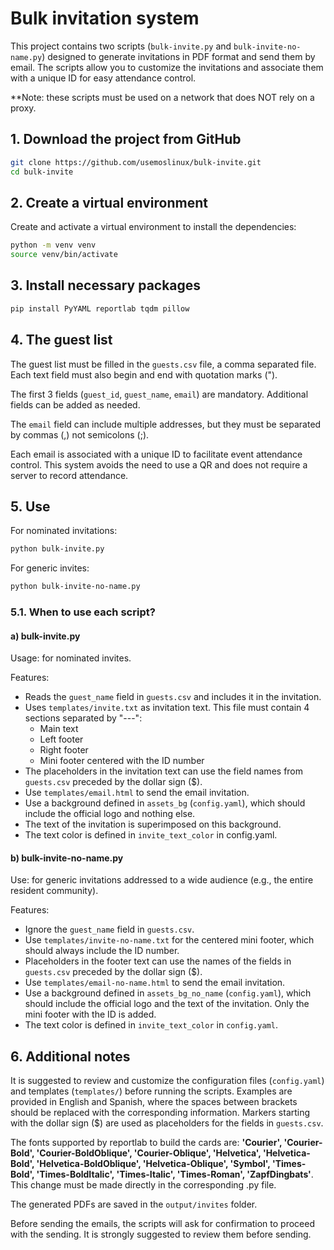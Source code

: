 # Bulk invitation system

This project contains two scripts (`bulk-invite.py` and `bulk-invite-no-name.py`) designed to generate invitations in PDF format and send them by email. The scripts allow you to customize the invitations and associate them with a unique ID for easy attendance control. 

**Note: these scripts must be used on a network that does NOT rely on a proxy.

## 1. Download the project from GitHub

````bash
git clone https://github.com/usemoslinux/bulk-invite.git
cd bulk-invite
````

## 2. Create a virtual environment

Create and activate a virtual environment to install the dependencies:

````bash
python -m venv venv
source venv/bin/activate
````

## 3. Install necessary packages

````bash
pip install PyYAML reportlab tqdm pillow
````

## 4. The guest list

The guest list must be filled in the `guests.csv` file, a comma separated file. Each text field must also begin and end with quotation marks (").

The first 3 fields (`guest_id`, `guest_name`, `email`) are mandatory. Additional fields can be added as needed.

The `email` field can include multiple addresses, but they must be separated by commas (,) not semicolons (;).

Each email is associated with a unique ID to facilitate event attendance control. This system avoids the need to use a QR and does not require a server to record attendance.

## 5. Use

For nominated invitations:

````bash
python bulk-invite.py
````

For generic invites:

````bash
python bulk-invite-no-name.py
````

### 5.1. When to use each script?

#### a) bulk-invite.py

Usage: for nominated invites.

Features:
- Reads the `guest_name` field in `guests.csv` and includes it in the invitation.
- Uses `templates/invite.txt` as invitation text. This file must contain 4 sections separated by "---":
    - Main text
    - Left footer
    - Right footer
    - Mini footer centered with the ID number
- The placeholders in the invitation text can use the field names from `guests.csv` preceded by the dollar sign ($).
- Use `templates/email.html` to send the email invitation.
- Use a background defined in `assets_bg` (`config.yaml`), which should include the official logo and nothing else.
- The text of the invitation is superimposed on this background.
- The text color is defined in `invite_text_color` in config.yaml.

#### b) bulk-invite-no-name.py

Use: for generic invitations addressed to a wide audience (e.g., the entire resident community).

Features:
- Ignore the `guest_name` field in `guests.csv`.
- Use `templates/invite-no-name.txt` for the centered mini footer, which should always include the ID number.
- Placeholders in the footer text can use the names of the fields in `guests.csv` preceded by the dollar sign ($).
- Use `templates/email-no-name.html` to send the email invitation.
- Use a background defined in `assets_bg_no_name` (`config.yaml`), which should include the official logo and the text of the invitation. Only the mini footer with the ID is added.
- The text color is defined in `invite_text_color` in `config.yaml`.

## 6. Additional notes

It is suggested to review and customize the configuration files (`config.yaml`) and templates (`templates/`) before running the scripts. Examples are provided in English and Spanish, where the spaces between brackets should be replaced with the corresponding information. Markers starting with the dollar sign ($) are used as placeholders for the fields in `guests.csv`.

The fonts supported by reportlab to build the cards are: __'Courier', 'Courier-Bold', 'Courier-BoldOblique', 'Courier-Oblique', 'Helvetica', 'Helvetica-Bold', 'Helvetica-BoldOblique', 'Helvetica-Oblique', 'Symbol', 'Times-Bold', 'Times-BoldItalic', 'Times-Italic', 'Times-Roman', 'ZapfDingbats'__. This change must be made directly in the corresponding .py file.

The generated PDFs are saved in the `output/invites` folder.

Before sending the emails, the scripts will ask for confirmation to proceed with the sending. It is strongly suggested to review them before sending.